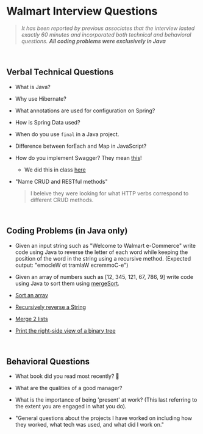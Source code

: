 # Walmart Interview Questions
> *It has been reported by previous associates that the interview lasted exactly 60 minutes and incorporated both technical and behavioral questions. **All coding problems were exclusively in Java***

<br>

## Verbal Technical Questions

- What is Java?

- Why use Hibernate?

- What annotations are used for configuration on Spring?

- How is Spring Data used?

- When do you use `final` in a Java project.

- Difference between forEach and Map in JavaScript?

- How do you implement Swagger? They mean [this](https://swagger.io/)!
  - We did this in class [here](https://github.com/211129-Enterprise/demos/blob/main/5-spring/CompleteAPI/src/main/java/com/revature/controller/RootController.java) 

- "Name CRUD and RESTful methods"
  > I beleive they were looking for what HTTP verbs correspond to different CRUD methods.

<br>

## Coding Problems (in Java only)

- Given an input string such as "Welcome to Walmart e-Commerce" write code using Java to reverse the letter of each word while keeping the position of the word in the string using a recursive method. (Expected output: "emocleW ot tramlaW ecremmoC-e")

- Given an array of numbers such as [12, 345, 121, 67, 786, 9] write code using Java to sort them using [mergeSort](https://www.geeksforgeeks.org/merge-sort/).

- [Sort an array](https://www.javatpoint.com/how-to-sort-an-array-in-java)

- [Recursively reverse a String](https://www.geeksforgeeks.org/reverse-a-string-using-recursion/)

- [Merge 2 lists](https://howtodoinjava.com/java/collections/arraylist/merge-arraylists/)

- [Print the right-side view of a binary tree](https://www.geeksforgeeks.org/print-right-view-binary-tree-2/)

<br>

## Behavioral Questions
- What book did you read most recently? 👀

- What are the qualities of a good manager? 

- What is the importance of being 'present' at work? (This last referring to the extent you are engaged in what you do).

- "General questions about the projects I have worked on including how they worked, what tech was used, and what did I work on."
